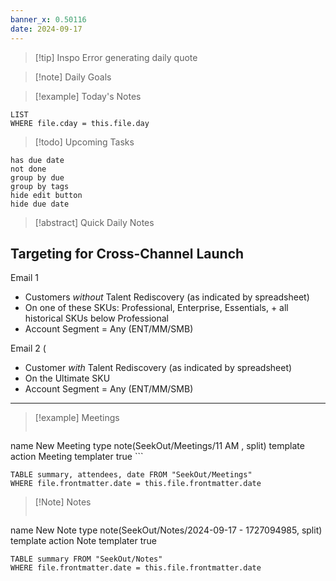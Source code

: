```yaml
---
banner_x: 0.50116
date: 2024-09-17
---
```


> [!tip] Inspo
>Error generating daily quote

>[!note] Daily Goals



> [!example] Today's Notes
```dataview
LIST
WHERE file.cday = this.file.day
```

> [!todo] Upcoming Tasks

```tasks
has due date
not done
group by due
group by tags
hide edit button
hide due date
```

> [!abstract] Quick Daily Notes


## Targeting for Cross-Channel Launch
Email 1 
- Customers *without* Talent Rediscovery (as indicated by spreadsheet)
- On one of these SKUs: Professional, Enterprise, Essentials, + all historical SKUs below Professional
- Account Segment = Any (ENT/MM/SMB)

Email 2 (
- Customer *with* Talent Rediscovery (as indicated by spreadsheet)
- On the Ultimate SKU
- Account Segment = Any (ENT/MM/SMB)

---

> [!example] Meetings
>  ```button
name New Meeting
type note(SeekOut/Meetings/11  AM , split) template
action Meeting
templater true ```

```dataview  
TABLE summary, attendees, date FROM "SeekOut/Meetings"  
WHERE file.frontmatter.date = this.file.frontmatter.date  
```

> [!Note]  Notes
> ```button
name New Note
type note(SeekOut/Notes/2024-09-17 - 1727094985, split) template
action Note
templater true
```dataview
TABLE summary FROM "SeekOut/Notes"  
WHERE file.frontmatter.date = this.file.frontmatter.date  
```

​